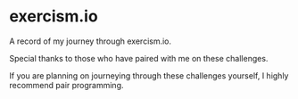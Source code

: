 # exercism.io
A record of my journey through exercism.io.

Special thanks to those who have paired with me on these challenges.

If you are planning on journeying through these challenges yourself, I highly recommend pair programming.
